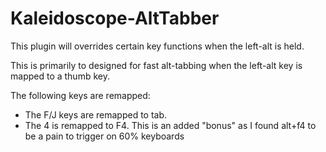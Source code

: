 # Kaleidoscope-AltTabber
 
This plugin will overrides certain key functions when the left-alt is held. 

This is primarily to designed for fast alt-tabbing when the left-alt key is mapped to a thumb key.


The following keys are remapped:
 * The F/J keys are remapped to tab.
 * The 4 is remapped to F4. This is an added "bonus" as I found alt+f4 to be a pain to trigger on 60% keyboards